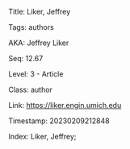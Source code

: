 Title:  Liker, Jeffrey

Tags:   authors

AKA:    Jeffrey Liker

Seq:    12.67

Level:  3 - Article

Class:  author

Link:   https://liker.engin.umich.edu

Timestamp: 20230209212848

Index:  Liker, Jeffrey; 

